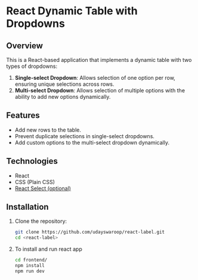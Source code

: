 # React Dynamic Table with Dropdowns

## Overview

This is a React-based application that implements a dynamic table with two types of dropdowns:

1. **Single-select Dropdown**: Allows selection of one option per row, ensuring unique selections across rows.
2. **Multi-select Dropdown**: Allows selection of multiple options with the ability to add new options dynamically.

## Features

- Add new rows to the table.
- Prevent duplicate selections in single-select dropdowns.
- Add custom options to the multi-select dropdown dynamically.

## Technologies

- React
- CSS (Plain CSS)
- [React Select (optional)](https://react-select.com/)

## Installation

1. Clone the repository:
   ```bash
   git clone https://github.com/udayswaroop/react-label.git
   cd <react-label>
   ```
2. To install and run react app
   ```bash
   cd frontend/
   npm install
   npm run dev
   ```

   ```
